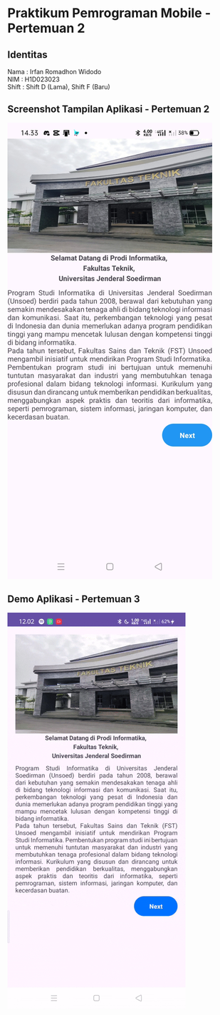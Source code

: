# Praktikum Pemrograman Mobile - Pertemuan 2

## Identitas
Nama  : Irfan Romadhon Widodo  
NIM   : H1D023023  
Shift : Shift D (Lama), Shift F (Baru)  

## Screenshot Tampilan Aplikasi - Pertemuan 2
![Screenshot Aplikasi](Screenshot_2025-09-10-14-33-41-97.jpg)

## Demo Aplikasi - Pertemuan 3
![Demo Aplikasi](DemoAplikasi_IrfanRomadhon.gif)
